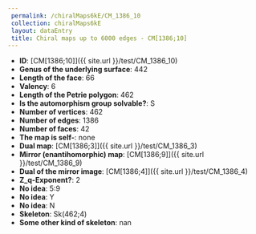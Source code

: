 ```yaml
--- 
 permalink: /chiralMaps6kE/CM_1386_10 
 collection: chiralMaps6kE
 layout: dataEntry
 title: Chiral maps up to 6000 edges - CM[1386;10]
---
```


- **ID**: [CM[1386;10]]({{ site.url }}/test/CM_1386_10)
- **Genus of the underlying surface**: 442
- **Length of the face**: 66
- **Valency**: 6
- **Length of the Petrie polygon**: 462
- **Is the automorphism group solvable?**: S
- **Number of vertices**: 462
- **Number of edges**: 1386
- **Number of faces**: 42
- **The map is self-**: none
- **Dual map**: [CM[1386;3]]({{ site.url }}/test/CM_1386_3)
- **Mirror (enantihomorphic) map**: [CM[1386;9]]({{ site.url }}/test/CM_1386_9)
- **Dual of the mirror image**: [CM[1386;4]]({{ site.url }}/test/CM_1386_4)
- **Z_q-Exponent?**: 2
- **No idea**:  5:9
- **No idea**: Y
- **No idea**: N
- **Skeleton**: Sk(462;4)
- **Some other kind of skeleton**: nan
